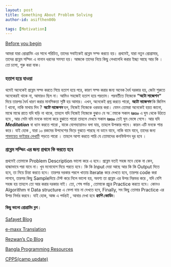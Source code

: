 ```yaml
---
layout: post
title: Something About Problem Solving
author-id: asifthen00b

tags: [Motivation]
---
```

<!-- This is also a comment in markdown -->

[Before you begin](https://www.google.com)

আমরা যারা প্রোগ্রামিং এর সাথে পরিচিত, তাদের সবাইকেই প্রব্লেম সল্ভ করতে হয়। প্রথমেই, যারা নতুন প্রোগ্রামার, তাদের প্রব্লেম সল্ভিং এ নানান ধরনের সমস্যা হয়। আজকে তাদের নিয়ে কিছু লেখালেখি করার ইচ্ছা আছে আর কি । তো চলো, শুরু করা যাক।

<h3>হতাশ হয়ে যাওয়া</h3> 

থমেই অনেকেই প্রব্লেম সল্ভ করতে গিয়ে হতাশ হয়ে পরে, কারণ সল্ভ করার জন্য অনেক ধৈর্য দরকার হয়, জেটা শুরুতে অনেকেরই থাকে না, আমারও ছিল না। আমিও সহজেই হতাশ হয়ে পরতাম। পরবর্তীতে নিজেকে **“অটো সাজেশন“** দিয়ে তারপর ধৈর্য ধারণ করার মানসিকতা সৃষ্টি হয় আমার। এখন, অনেকেই প্রশ্ন  করতে পারো, ***অটো সাজেশন***  কি জিনিস ! খাবো, নাকি মাথায় দিব ? ***অটো সাজেশন***  হল, নিজেই নিজেকে ওরডার করা। যেমন তোমরা অনেকেই হয়ত জানো, মাঝে মাঝে রাতে যদি ঘড়ি না থাকে, তাহলে যদি নিজেই নিজেকে বুুুুঝাও যে অামাকে সকাল **৬ঃ৩০**  এ ঘুম থেকে উঠতে হবে , আর সেটা যদি মনকে ভালো করে বুুুুঝাতে পারো তাহলে দেখবে সকাল **৬ঃ৩০** তেই ঘুম ভেঙ্গে গেসে।  আর যদি ***Meditation*** বা ধ্যান করতে পারো , যাকে যোগব্যায়ামও বলা যায়, তাহলে উপকার পাবে। কারন এটি মনকে শান্ত করে। যাই হোক , যারা ১০ রকমের উপদেশের ভিড়ে বুঝতে পারছে না ডানে যাবে, নাকি বামে যাবে, তাদের জন্য [শাফায়েত ভাইয়ার লেখাটি](http://www.shafaetsplanet.com/?p=3152) পড়তে পারো । তাহলে আশা করতে পারি যে তোমাদের কনফিউশন দূর হবে ।

<h3>প্রব্লেম সল্ভিং এর জন্য প্রথমে কি করতে হবে </h3>

প্রথমেই তোমাকে Problem Description ভালো করে এ হবে। প্রব্লেম যতই সহজ মনে হোক না কেন, হাল্কাভাবে পরা যাবে না। খুব মনোযোগ দিয়ে পরতে হবে। কি কি Input দেয়া আছে আর কি কি Output দিতে হবে, তা নিয়ে চিন্তা করতে হবে। তারপর দরকার পরলে খাতায় Iterate করে দেখতে হবে, তারপর code করা লাগবে, তারপর কিছু Sampleদিয়ে টেস্ট করে নিলে ভালো হয়, অবশ্য তা প্রব্লেম এর উপর নিরভর করে , যদি বেশি সহজ হয় তাহলে তো আর করার দরকার নাই। তো, শেষ পর্যন্ত , তোমাকে প্রচুর Practice করতে হবে। কোনও Algorithm বা Data structure  এ ফেলা যায় না দেখতে হবে, Finally, সব কিছু তোমার Practice এর উপর নির্ভর করবে। যাই হোক,  আজ এ পর্যন্তই , আবার দেখা হবে ***হ্যাপি কোডিং***।



<h4>কিছু ভালো প্রোগ্রামিং ব্লগ : </h4>

[Safayet Blog](http://www.shafaetsplanet.com/)

[e-maxx Translation](https://cp-algorithms.com/)

[Rezwan’s Cp Blog](https://rezwanarefin01.github.io/)

[Bangla Programming Resources](https://github.com/me-shaon/bangla-programming-resources)

[CPPS(camp update)](http://cpps.bacsbd.org/notebook/view-note/notebook)

